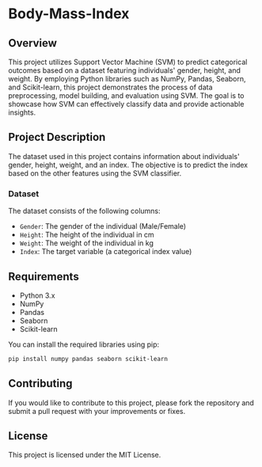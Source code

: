# Body-Mass-Index

## Overview

This project utilizes Support Vector Machine (SVM) to predict categorical outcomes based on a dataset featuring individuals' gender, height, and weight. By employing Python libraries such as NumPy, Pandas, Seaborn, and Scikit-learn, this project demonstrates the process of data preprocessing, model building, and evaluation using SVM. The goal is to showcase how SVM can effectively classify data and provide actionable insights.

## Project Description

The dataset used in this project contains information about individuals' gender, height, weight, and an index. The objective is to predict the index based on the other features using the SVM classifier.

### Dataset

The dataset consists of the following columns:
- `Gender`: The gender of the individual (Male/Female)
- `Height`: The height of the individual in cm
- `Weight`: The weight of the individual in kg
- `Index`: The target variable (a categorical index value)


## Requirements

- Python 3.x
- NumPy
- Pandas
- Seaborn
- Scikit-learn

You can install the required libraries using pip:

```bash
pip install numpy pandas seaborn scikit-learn

```
## Contributing

If you would like to contribute to this project, please fork the repository and submit a pull request with your improvements or fixes.

## License

This project is licensed under the MIT License.

